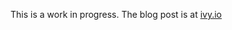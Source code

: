 
This is a work in progress.  The blog post is at [ivy.io](http://ivy.io/2011/09/24/cocoa-and-haskell.html)

